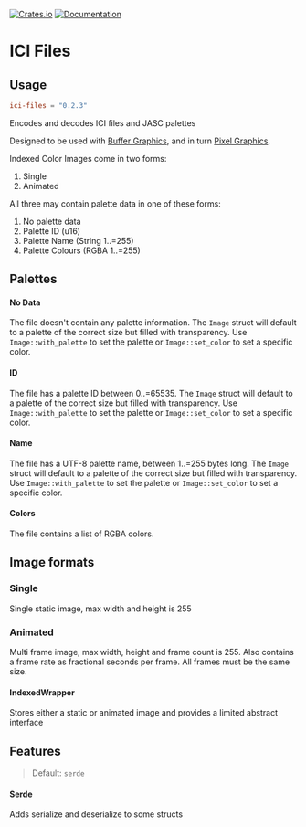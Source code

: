 [![Crates.io](https://img.shields.io/crates/v/ici-files)](https://crates.io/crates/ici-files "Crates.io version")
[![Documentation](https://img.shields.io/docsrs/ici-files)](https://docs.rs/ici-files "Documentation")


# ICI Files

## Usage

```toml
ici-files = "0.2.3"
```

Encodes and decodes ICI files and JASC palettes

Designed to be used with [Buffer Graphics](https://github.com/emmabritton/ici-files), and in turn [Pixel Graphics](https://github.com/emmabritton/pixel-graphics-lib).

Indexed Color Images come in two forms:
1. Single
2. Animated

All three may contain palette data in one of these forms:
1. No palette data
2. Palette ID (u16)
3. Palette Name (String 1..=255)
4. Palette Colours (RGBA 1..=255)

## Palettes

#### No Data

The file doesn't contain any palette information. The `Image` struct will default to a palette of the correct size but filled with transparency.
Use `Image::with_palette` to set the palette or `Image::set_color` to set a specific color.

#### ID
 
The file has a palette ID between 0..=65535. The `Image` struct will default to a palette of the correct size but filled with transparency.
Use `Image::with_palette` to set the palette or `Image::set_color` to set a specific color.

#### Name

The file has a UTF-8 palette name, between 1..=255 bytes long. The `Image` struct will default to a palette of the correct size but filled with transparency.
Use `Image::with_palette` to set the palette or `Image::set_color` to set a specific color.

#### Colors

The file contains a list of RGBA colors.

## Image formats

### Single

Single static image, max width and height is 255

### Animated

Multi frame image, max width, height and frame count is 255.
Also contains a frame rate as fractional seconds per frame.
All frames must be the same size.

#### IndexedWrapper

Stores either a static or animated image and provides a limited abstract interface

## Features

> Default: `serde`

#### Serde

Adds serialize and deserialize to some structs